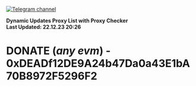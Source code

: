 [![Telegram channel](https://img.shields.io/endpoint?url=https://runkit.io/damiankrawczyk/telegram-badge/branches/master?url=https://t.me/n4z4v0d)](https://t.me/n4z4v0d) 

**Dynamic Updates Proxy List with Proxy Checker**  
**Last Updated: 22.12.23 20:26**

# DONATE (_any evm_) - 0xDEADf12DE9A24b47Da0a43E1bA70B8972F5296F2

